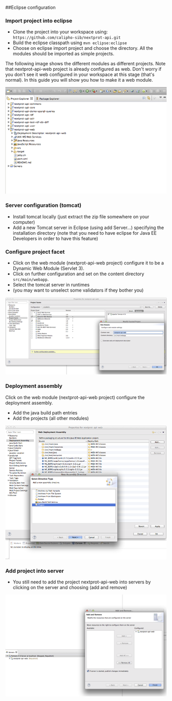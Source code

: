 ##Eclipse configuration

### Import project into eclipse

-	Clone the project into your workspace using: `https://github.com/calipho-sib/nextprot-api.git`
-	Build the eclipse classpath using `mvn eclipse:eclipse`
-	Choose on eclipse import project and choose the directory. All the modules should be imported as simple projects.

The following image shows the different modules as different projects. Note that nextprot-api-web project is already configured as web. Don't worry if you don't see it web configured in your workspace at this stage (that's normal). In this guide you will show you how to make it a web module.

![logo](project-import.png)

### Server configuration (tomcat)

-	Install tomcat locally (just extract the zip file somewhere on your computer)
-	Add a new Tomcat server in Eclipse (using add Server...) specifying the installation directory (note that you need to have eclipse for Java EE Developers in order to have this feature)

### Configure project facet

-	Click on the web module (nextprot-api-web project) configure it to be a Dynamic Web Module (Servlet 3).
-	Click on further configuration and set on the content directory `src/main/webapp`.
-	Select the tomcat server in runtimes
-	(you may want to unselect some validators if they bother you)

![logo](project-facet.png)

### Deployment assembly

Click on the web module (nextprot-api-web project) configure the deployment assembly.

-	Add the java build path entries
-	Add the projects (all other modules)

![logo](deployment-assembly.png)

### Add project into server

-	You still need to add the project nextprot-api-web into servers by clicking on the server and choosing (add and remove)

![logo](add-remove.png)
